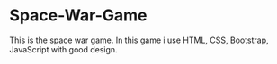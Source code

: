 # Space-War-Game
This is the space war game. In this game i use HTML, CSS, Bootstrap, JavaScript with good design.
